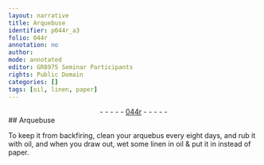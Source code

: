 ```yaml
---
layout: narrative
title: Arquebuse
identifier: p044r_a3
folio: 044r
annotation: no
author:
mode: annotated
editor: GR8975 Seminar Participants
rights: Public Domain
categories: []
tags: [oil, linen, paper]
---
```


 <div class="folio" align="center">- - - - - <a href="http://gallica.bnf.fr/ark:/12148/btv1b10500001g/f93.image" target="_blank">044r</a> - - - - - </div>  
## Arquebuse

 
To keep it from backfiring, clean your <span class="tool">arquebus</span> every eight days, and rub it with <span class="material">oil</span>, and when you draw out, wet some <span class="material">linen</span> in oil & put it in instead of <span class="material">paper</span>.
 